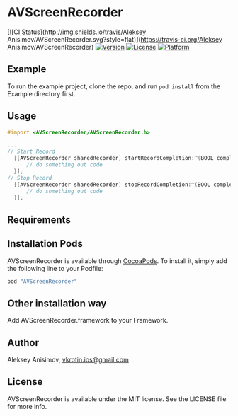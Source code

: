 # AVScreenRecorder

[![CI Status](http://img.shields.io/travis/Aleksey Anisimov/AVScreenRecorder.svg?style=flat)](https://travis-ci.org/Aleksey Anisimov/AVScreenRecorder)
[![Version](https://img.shields.io/cocoapods/v/AVScreenRecorder.svg?style=flat)](http://cocoapods.org/pods/AVScreenRecorder)
[![License](https://img.shields.io/cocoapods/l/AVScreenRecorder.svg?style=flat)](http://cocoapods.org/pods/AVScreenRecorder)
[![Platform](https://img.shields.io/cocoapods/p/AVScreenRecorder.svg?style=flat)](http://cocoapods.org/pods/AVScreenRecorder)

## Example

To run the example project, clone the repo, and run `pod install` from the Example directory first.

## Usage
```objective-c
#import <AVScreenRecorder/AVScreenRecorder.h>

...
// Start Record
  [[AVScreenRecorder sharedRecorder] startRecordCompletion:^(BOOL complete, NSError *error){
      // do something out code
  }];
// Stop Record
  [[AVScreenRecorder sharedRecorder] stopRecordCompletion:^(BOOL complete, NSError *error){
      // do something out code
  }];
```

## Requirements

## Installation Pods

AVScreenRecorder is available through [CocoaPods](http://cocoapods.org). To install
it, simply add the following line to your Podfile:

```ruby
pod "AVScreenRecorder"
```

## Other installation way

Add AVScreenRecorder.framework to your Framework.

## Author

Aleksey Anisimov, vkrotin.ios@gmail.com

## License

AVScreenRecorder is available under the MIT license. See the LICENSE file for more info.
